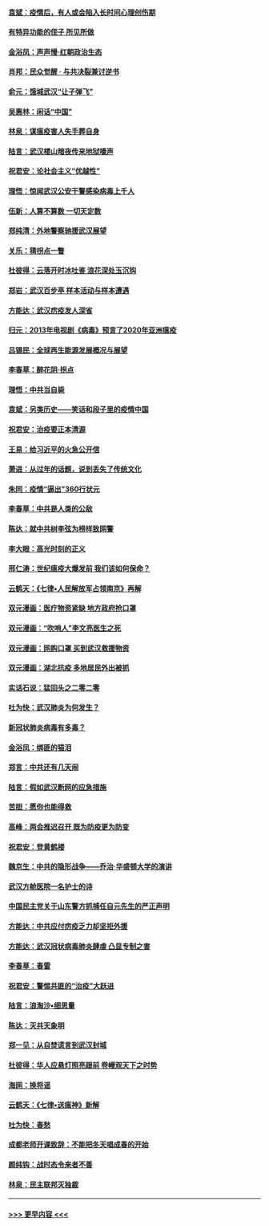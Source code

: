 #### [袁斌：疫情后，有人或会陷入长时间心理创伤期](../pages/nsc993/n11901514.md?t=02291331) 
#### [有特异功能的侄子 所见所做](../pages/nsc993/n11901154.md?t=02291331) 
#### [金浴凤：声声慢‧红朝政治生态](../pages/nsc993/n11899553.md?t=02291331) 
#### [肖邦：民众觉醒 · 与共决裂兼讨逆书](../pages/nsc993/n11898435.md?t=02291331) 
#### [俞元：饿城武汉“让子弹飞”](../pages/nsc993/n11898344.md?t=02291331) 
#### [吴惠林：闲话“中国”](../pages/nsc993/n11898182.md?t=02291331) 
#### [林泉：谋瘟疫害人失手葬自身](../pages/nsc993/n11897892.md?t=02291331) 
#### [陆言：武汉楼山暗夜传来地狱嚎声](../pages/nsc993/n11897033.md?t=02291331) 
#### [祝君安：论社会主义“优越性”](../pages/nsc993/n11897005.md?t=02291331) 
#### [理悟：惊闻武汉公安干警感染病毒上千人](../pages/nsc993/n11896947.md?t=02291331) 
#### [伍新：人算不算数 一切天定数](../pages/nsc993/n11893372.md?t=02291331) 
#### [郑纯清：外地警察驰援武汉展望](../pages/nsc993/n11893115.md?t=02291331) 
#### [关乐：猜拐点一瞥](../pages/nsc993/n11893020.md?t=02291331) 
#### [杜彼得：云落开时冰吐鉴 浪花深处玉沉钩](../pages/nsc993/n11892107.md?t=02291331) 
#### [郑岩：武汉百步亭 样本活动与样本遭遇](../pages/nsc993/n11892310.md?t=02291331) 
#### [方能达：武汉疠疫发人深省](../pages/nsc993/n11891376.md?t=02291331) 
#### [归元：2013年电视剧《病毒》预言了2020年亚洲瘟疫](../pages/nsc993/n11891126.md?t=02291331) 
#### [吕锡民：全球再生能源发展概况与展望](../pages/nsc993/n11890613.md?t=02291331) 
#### [李春草：醉花阴·拐点](../pages/nsc993/n11890567.md?t=02291331) 
#### [理悟：中共当自毙](../pages/nsc993/n11890559.md?t=02291331) 
#### [袁斌：另类历史——笑话和段子里的疫情中国](../pages/nsc993/n11889243.md?t=02291331) 
#### [祝君安：治疫要正本清源](../pages/nsc993/n11889085.md?t=02291331) 
#### [王易：给习近平的火急公开信](../pages/nsc993/n11888225.md?t=02291331) 
#### [萧进：从过年的话题，说到丢失了传统文化](../pages/nsc993/n11887732.md?t=02291331) 
#### [朱同：疫情“逼出”360行状元](../pages/nsc993/n11887678.md?t=02291331) 
#### [李春草：中共是人类的公敌](../pages/nsc993/n11887656.md?t=02291331) 
#### [陈达：就中共树李弦为榜样致网警](../pages/nsc993/n11887625.md?t=02291331) 
#### [李大眼：高光时刻的正义](../pages/nsc993/n11887585.md?t=02291331) 
#### [邢仁涛：世纪瘟疫大爆发前 我们该如何保命？](../pages/nsc993/n11887535.md?t=02291331) 
#### [云鹤天：《七律▪人民解放军占领南京》再解](../pages/nsc993/n11887524.md?t=02291331) 
#### [双元漫画：医疗物资紧缺 地方政府抢口罩](../pages/nsc993/n11884744.md?t=02291331) 
#### [双元漫画：“吹哨人”李文亮医生之死](../pages/nsc993/n11884705.md?t=02291331) 
#### [双元漫画：网购口罩 买到武汉救援物资](../pages/nsc993/n11884670.md?t=02291331) 
#### [双元漫画：湖北抗疫 多地居民外出被抓](../pages/nsc993/n11884643.md?t=02291331) 
#### [实话石说：猛回头之二零二零](../pages/nsc993/n11883968.md?t=02291331) 
#### [吐为快：武汉肺炎为何发生？](../pages/nsc993/n11882180.md?t=02291331) 
#### [新冠状肺炎病毒有多毒？](../pages/nsc993/n11881790.md?t=02291331) 
#### [金浴凤：绑匪的猫泪](../pages/nsc993/n11880664.md?t=02291331) 
#### [郑言：中共还有几天闹](../pages/nsc993/n11880645.md?t=02291331) 
#### [陆言：假如武汉断网的应急措施](../pages/nsc993/n11880619.md?t=02291331) 
#### [苦胆：愿你也能得救](../pages/nsc993/n11880601.md?t=02291331) 
#### [高峰：两会推迟召开  既为防疫更为防变](../pages/nsc993/n11879977.md?t=02291331) 
#### [祝君安：登黄鹤楼](../pages/nsc993/n11880583.md?t=02291331) 
#### [魏京生：中共的隐形战争——乔治‧华盛顿大学的演讲](../pages/nsc993/n11879765.md?t=02291331) 
#### [武汉方舱医院一名护士的诗](../pages/nsc993/n11878480.md?t=02291331) 
#### [中国民主党关于山东警方抓捕任自元先生的严正声明](../pages/nsc993/n11877506.md?t=02291331) 
#### [方能达：中共应付疠疫乏力却坚拒外援](../pages/nsc993/n11877497.md?t=02291331) 
#### [方能达：武汉冠状病毒肺炎肆虐 凸显专制之害](../pages/nsc993/n11877475.md?t=02291331) 
#### [李春草：春雷](../pages/nsc993/n11876287.md?t=02291331) 
#### [祝君安：警惕共匪的“治疫”大跃进](../pages/nsc993/n11876084.md?t=02291331) 
#### [陆言：浪淘沙•细思量](../pages/nsc993/n11876071.md?t=02291331) 
#### [陈达：灭共天象明](../pages/nsc993/n11876063.md?t=02291331) 
#### [郑一见：从自焚谎言到武汉封城](../pages/nsc993/n11875621.md?t=02291331) 
#### [杜彼得：华人应悬灯照亮跟前 卷幔观天下之时势](../pages/nsc993/n11874822.md?t=02291331) 
#### [海网：换将谣](../pages/nsc993/n11873712.md?t=02291331) 
#### [云鹤天：《七律▪送瘟神》新解](../pages/nsc993/n11873598.md?t=02291331) 
#### [吐为快：春愁](../pages/nsc993/n11872801.md?t=02291331) 
#### [成都老师开课致辞：不能把冬天唱成春的开始](../pages/nsc993/n11872653.md?t=02291331) 
#### [颜纯钩：战时态令来者不善](../pages/nsc993/n11872011.md?t=02291331) 
#### [林泉：民主联邦灭独裁](../pages/nsc993/n11870998.md?t=02291331) 

----
#### [ >>> 更早内容 <<< ](../indexes/nsc993-earlier.md)
